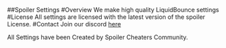 ##Spoiler Settings
#Overview 
We make high quality LiquidBounce settings
#License
All settings are licensed with the latest version of the spoiler License.
#Contact 
Join our discord [here]()

All Settings have been Created by Spoiler Cheaters Community.
